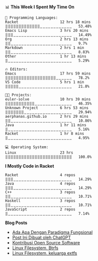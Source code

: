 <!--```javascript
🐧                                           GitTerm - aerphanas:master                                     ─ ■ X 
```
```haskell
~ λ █ gitfetch --description=full --syle=fashionable --user=aerphanas --password=***************

  ┌─────────────────────────────────────────┐                         ╔══════════════════╗
  │                                         │                         ║ aerphanas@github ║
  │                                         │  ╔══════════════════════╩══════════════════╩══════════════════════╗ 
  │                                         │  ║ Full Name      ≡  "Muhammad Aviv Burhanudin"                   ║ 
  │                                         │  ║ Description    ≡  "Open Source Enthusiast"                     ║ 
  │      _______\)%%%%%%%%._                │  ║ Favorite Quote ≡  "Sometimes I Dont Know The"                  ║ 
  │     `''''-'-;   % % % % %'-._           │  ║                   "True Reason Behind My Choices"              ║ 
  │             :b) \            '-.        │  ║ Age            ≡  "22"                                         ║ 
  │             : :__)'    .'    .'         │  ║ Gender         ≡  "Male"                                       ║ 
  │             :.::/  '.'   .'             │  ║ Twitter        ≡  "@aerphanas"                                 ║ 
  │             o_i/   :    ;               │  ║ Email          ≡  "muhamadaviv14@gmail.com"                    ║ 
  │                    :   .'               │  ║ Main OS        ≡  "GNU/LINUX"                                  ║ 
  │                     ''`                 │  ║ Main Distro    ≡  "NixOS"                                      ║ 
  │                                         │  ║ Kernel         ≡  "Linux"                                      ║ 
  │            MAGICAL  CREATURE            │  ║ DE             ≡  "GNOME"                                      ║ 
  │                                         │  ║ Resolution     ≡  "Keep Learning And Stay Humble"              ║ 
  └─────────────────────────────────────────┘  ╚════════════════════════════════════════════════════════════════╝ 
  
`````
-->
<!--START_SECTION:waka-->
📊 **This Week I Spent My Time On** 

```text
💬 Programming Languages: 
Racket                   12 hrs 18 mins      ⣿⣿⣿⣿⣿⣿⣿⣿⣿⣿⣿⣿⣿⣀⣀⣀⣀⣀⣀⣀⣀⣀⣀⣀⣀   53.48% 
Emacs Lisp               3 hrs 20 mins       ⣿⣿⣿⣀⣀⣀⣀⣀⣀⣀⣀⣀⣀⣀⣀⣀⣀⣀⣀⣀⣀⣀⣀⣀⣀   14.49% 
Org                      2 hrs 13 mins       ⣿⣿⣀⣀⣀⣀⣀⣀⣀⣀⣀⣀⣀⣀⣀⣀⣀⣀⣀⣀⣀⣀⣀⣀⣀   9.7% 
Markdown                 2 hrs 1 min         ⣿⣿⣀⣀⣀⣀⣀⣀⣀⣀⣀⣀⣀⣀⣀⣀⣀⣀⣀⣀⣀⣀⣀⣀⣀   8.83% 
Other                    1 hr 13 mins        ⣿⣀⣀⣀⣀⣀⣀⣀⣀⣀⣀⣀⣀⣀⣀⣀⣀⣀⣀⣀⣀⣀⣀⣀⣀   5.29%

🔥 Editors: 
Emacs                    17 hrs 59 mins      ⣿⣿⣿⣿⣿⣿⣿⣿⣿⣿⣿⣿⣿⣿⣿⣿⣿⣿⣿⣀⣀⣀⣀⣀⣀   78.2% 
VS Code                  5 hrs 1 min         ⣿⣿⣿⣿⣿⣀⣀⣀⣀⣀⣀⣀⣀⣀⣀⣀⣀⣀⣀⣀⣀⣀⣀⣀⣀   21.8%

🐱‍💻 Projects: 
euler-solve              10 hrs 39 mins      ⣿⣿⣿⣿⣿⣿⣿⣿⣿⣿⣿⣀⣀⣀⣀⣀⣀⣀⣀⣀⣀⣀⣀⣀⣀   46.35% 
Unknown Project          6 hrs 53 mins       ⣿⣿⣿⣿⣿⣿⣿⣀⣀⣀⣀⣀⣀⣀⣀⣀⣀⣀⣀⣀⣀⣀⣀⣀⣀   29.94% 
aerphanas.github.io      2 hrs 29 mins       ⣿⣿⣀⣀⣀⣀⣀⣀⣀⣀⣀⣀⣀⣀⣀⣀⣀⣀⣀⣀⣀⣀⣀⣀⣀   10.86% 
Java                     1 hr 11 mins        ⣿⣀⣀⣀⣀⣀⣀⣀⣀⣀⣀⣀⣀⣀⣀⣀⣀⣀⣀⣀⣀⣀⣀⣀⣀   5.16% 
Racket                   1 hr 8 mins         ⣿⣀⣀⣀⣀⣀⣀⣀⣀⣀⣀⣀⣀⣀⣀⣀⣀⣀⣀⣀⣀⣀⣀⣀⣀   4.95%

💻 Operating System: 
Linux                    23 hrs              ⣿⣿⣿⣿⣿⣿⣿⣿⣿⣿⣿⣿⣿⣿⣿⣿⣿⣿⣿⣿⣿⣿⣿⣿⣿   100.0%

```

**I Mostly Code in Racket** 

```text
Racket                   4 repos             ⣿⣿⣿⣀⣀⣀⣀⣀⣀⣀⣀⣀⣀⣀⣀⣀⣀⣀⣀⣀⣀⣀⣀⣀⣀   14.29% 
Java                     4 repos             ⣿⣿⣿⣀⣀⣀⣀⣀⣀⣀⣀⣀⣀⣀⣀⣀⣀⣀⣀⣀⣀⣀⣀⣀⣀   14.29% 
C++                      3 repos             ⣿⣿⣀⣀⣀⣀⣀⣀⣀⣀⣀⣀⣀⣀⣀⣀⣀⣀⣀⣀⣀⣀⣀⣀⣀   10.71% 
Haskell                  3 repos             ⣿⣿⣀⣀⣀⣀⣀⣀⣀⣀⣀⣀⣀⣀⣀⣀⣀⣀⣀⣀⣀⣀⣀⣀⣀   10.71% 
JavaScript               2 repos             ⣿⣀⣀⣀⣀⣀⣀⣀⣀⣀⣀⣀⣀⣀⣀⣀⣀⣀⣀⣀⣀⣀⣀⣀⣀   7.14%

```



<!--END_SECTION:waka-->

**Blog Posts**

<!--START_SECTION:feed-->
* [Ada Apa Dengan Paradigma Fungsional](https:&#x2F;&#x2F;aerphanas.github.io&#x2F;posts&#x2F;2023-01-06-Ada_Apa_Dengan_Fungsional_Programming.html)
* [Post Ini Dibuat oleh ChatGPT](https:&#x2F;&#x2F;aerphanas.github.io&#x2F;posts&#x2F;2022-12-22-Post_Ini_Dibuat_oleh_ChatGPT.html)
* [Kontribusi Open Source Software](https:&#x2F;&#x2F;aerphanas.github.io&#x2F;posts&#x2F;2022-12-21-Kontribusi_Open_Source_Software.html)
* [Linux Filesystem, Btrfs](https:&#x2F;&#x2F;aerphanas.github.io&#x2F;posts&#x2F;2022-12-13-Linux_Filesystem%2C_Btrfs.html)
* [Linux Filesystem, keluarga extfs](https:&#x2F;&#x2F;aerphanas.github.io&#x2F;posts&#x2F;2022-12-08-Linux_Filesystem%2C_keluarga_extfs.html)
<!--END_SECTION:feed-->
